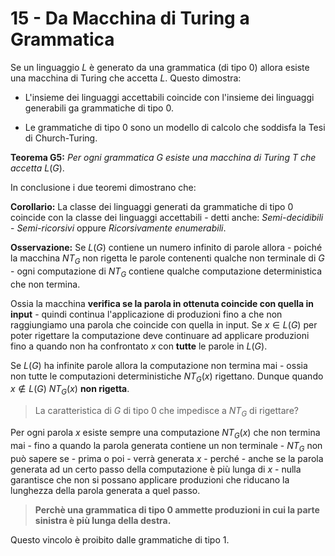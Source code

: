 # 15 - Da Macchina di Turing a Grammatica

Se un linguaggio $L$ è generato da una grammatica (di tipo $0$) allora esiste una macchina di Turing che accetta $L$. Questo dimostra:

- L'insieme dei linguaggi accettabili coincide con l'insieme dei linguaggi generabili ga grammatiche di tipo $0$.

- Le grammatiche di tipo $0$ sono un modello di calcolo che soddisfa la Tesi di Church-Turing.

**Teorema G5:** *Per ogni grammatica $G$ esiste una macchina di Turing $T$ che accetta* $L(G)$.

In conclusione i due teoremi dimostrano che:

**Corollario:** La classe dei linguaggi generati da grammatiche di tipo $0$ coincide con la classe dei linguaggi accettabili - detti anche: *Semi-decidibili* - *Semi-ricorsivi* oppure *Ricorsivamente enumerabili*.

**Osservazione:** Se $L(G)$ contiene un numero infinito di parole allora - poiché la macchina $NT_G$ non rigetta le parole contenenti qualche non terminale di $G$ - ogni computazione di $NT_G$ contiene qualche computazione deterministica che non termina.

Ossia la macchina **verifica se la parola in ottenuta coincide con quella in input** - quindi continua l'applicazione di produzioni fino a che non raggiungiamo una parola che coincide con quella in input. Se $x\in L(G)$ per poter rigettare la computazione deve continuare ad applicare produzioni fino a quando non ha confrontato $x$ con **tutte** le parole in $L(G)$.

Se $L(G)$ ha infinite parole allora la computazione non termina mai - ossia non tutte le computazioni deterministiche $NT_G(x)$ rigettano. Dunque quando $x\notin L(G)$ $NT_G(x)$ **non rigetta**.

> La caratteristica di $G$ di tipo $0$ che impedisce a $NT_G$ di rigettare?

Per ogni parola $x$ esiste sempre una computazione $NT_G(x)$ che non termina mai - fino a quando la parola generata contiene un non terminale - $NT_G$ non può sapere se - prima o poi - verrà generata $x$ - perché - anche se la parola generata ad un certo passo della computazione è più lunga di $x$ - nulla garantisce che non si possano applicare produzioni che riducano la lunghezza della parola generata a quel passo.

> **Perchè una grammatica di tipo 0 ammette produzioni in cui la parte sinistra è più lunga della destra.**

Questo vincolo è proibito dalle grammatiche di tipo $1$.